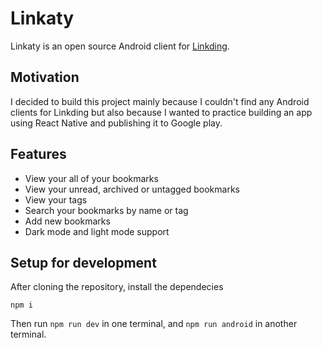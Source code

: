 # Linkaty

Linkaty is an open source Android client for [Linkding](https://github.com/sissbruecker/linkding).

## Motivation

I decided to build this project mainly because I couldn't find any Android clients for Linkding but also because I wanted to practice building an app using React Native and publishing it to Google play.

## Features
- View your all of your bookmarks
- View your unread, archived or untagged bookmarks
- View your tags
- Search your bookmarks by name or tag
- Add new bookmarks
- Dark mode and light mode support

## Setup for development

After cloning the repository, install the dependecies 

```
npm i
```

Then run `npm run dev` in one terminal, and `npm run android` in another terminal.
